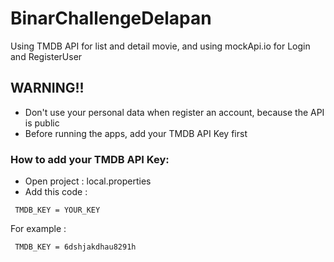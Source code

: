 # BinarChallengeDelapan
Using TMDB API for list and detail movie, and using mockApi.io for Login and RegisterUser

## WARNING!!
- Don't use your personal data when register an account, because the API is public
- Before running the apps, add your TMDB API Key first

### How to add your TMDB API Key:
- Open project : local.properties
- Add this code : 
```
 TMDB_KEY = YOUR_KEY
```
For example :  
```
 TMDB_KEY = 6dshjakdhau8291h
```
